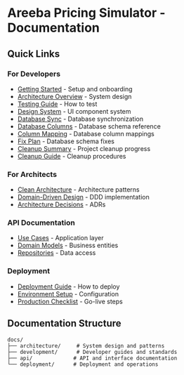 # Areeba Pricing Simulator - Documentation

## Quick Links

### For Developers
- [Getting Started](./development/GETTING_STARTED.md) - Setup and onboarding
- [Architecture Overview](./architecture/CLEAN_ARCHITECTURE.md) - System design
- [Testing Guide](./development/TESTING_GUIDE.md) - How to test
- [Design System](./development/DESIGN_SYSTEM.md) - UI component system
- [Database Sync](./development/DATABASE_SYNC.md) - Database synchronization
- [Database Columns](./development/DATABASE_COLUMNS.md) - Database schema reference
- [Column Mapping](./development/COLUMN_MAPPING.md) - Database column mappings
- [Fix Plan](./development/FIX_PLAN.md) - Database schema fixes
- [Cleanup Summary](./development/CLEANUP_SUMMARY.md) - Project cleanup progress
- [Cleanup Guide](./development/cleanup.md) - Cleanup procedures

### For Architects
- [Clean Architecture](./architecture/CLEAN_ARCHITECTURE.md) - Architecture patterns
- [Domain-Driven Design](./architecture/DOMAIN_DRIVEN_DESIGN.md) - DDD implementation
- [Architecture Decisions](./architecture/ARCHITECTURE_ANALYSIS.md) - ADRs

### API Documentation
- [Use Cases](./api/USE_CASES.md) - Application layer
- [Domain Models](./api/DOMAIN_MODELS.md) - Business entities
- [Repositories](./api/REPOSITORIES.md) - Data access

### Deployment
- [Deployment Guide](./deployment/DEPLOYMENT.md) - How to deploy
- [Environment Setup](./deployment/ENVIRONMENT_SETUP.md) - Configuration
- [Production Checklist](./deployment/PRODUCTION_CHECKLIST.md) - Go-live steps

## Documentation Structure

```
docs/
├── architecture/     # System design and patterns
├── development/      # Developer guides and standards
├── api/             # API and interface documentation
└── deployment/      # Deployment and operations
```
